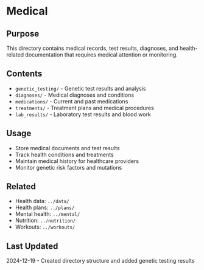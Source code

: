 # Medical

## Purpose
This directory contains medical records, test results, diagnoses, and health-related documentation that requires medical attention or monitoring.

## Contents
- `genetic_testing/` - Genetic test results and analysis
- `diagnoses/` - Medical diagnoses and conditions
- `medications/` - Current and past medications
- `treatments/` - Treatment plans and medical procedures
- `lab_results/` - Laboratory test results and blood work

## Usage
- Store medical documents and test results
- Track health conditions and treatments
- Maintain medical history for healthcare providers
- Monitor genetic risk factors and mutations

## Related
- Health data: `../data/`
- Health plans: `../plans/`
- Mental health: `../mental/`
- Nutrition: `../nutrition/`
- Workouts: `../workouts/`

## Last Updated
2024-12-19 - Created directory structure and added genetic testing results
